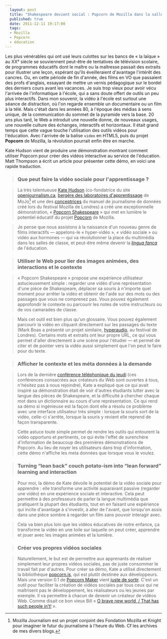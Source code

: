 ```yaml
---
  layout: post
  title: "Shakespeare devient social : Popcorn de Mozilla dans la salle de classe"
  published: true
  date: 2011-12-11 19:17:00
  tags:
  - Mozilla
  - Popcorn
  - éducation
---
```


Les plus vénérables qui ont usé leurs culottes sur les bancs de «&nbsp;la laïque&nbsp;» au XX° siècle se souviennent peut-être de tentatives de télévision scolaire, de programmes éducatifs dont le maître ou la maîtresse passait des extraits pour illustrer une leçon, espérant qu'ils éveilleraient d'avantage l'intérêt des cancres. Ou, en cette période de fin d'année, des films en VO que passaient des profs d'anglais, essayant de mettre un vernis pédagogique sur le bordel des derniers cours avant les vacances. Je suis trop vieux pour avoir vécu l'arrivée de l'informatique à l'école, qui a sans doute offert de outils un peu plus interactifs. Dans mon souvenir, la vidéo à l'école est surtout une séance de distraction, où l'on regarde ensemble un documentaire ou un film à la télé. Mais c'était dans les années 80, à l'époque des médias à sens unique, de la communication du sommet de la pyramide vers la base. 20 ans plus tard, le Web a introduit une nouvelle donne, de nouveaux usages, une nouvelle culture des échanges, interactifs et horizontaux. Il était grand temps que cette vague touche l'utilisation des outils vidéos pour l'éducation. Avec l'arrivée de la balise `video` en HTML5, puis du projet **Popcorn** de Mozilla, la révolution pourrait enfin être en marche. 

Kate Hudson vient de produire une démonstration montrant comment utiliser Popcorn pour créer des vidéos interactive au service de l'éducation. Matt Thompson a écrit un article pour présenter cette démo, en voici une rapide traduction.


>### Que peut faire la vidéo sociale pour l'apprentissage&nbsp;?

>La très talentueuse [Kate Hudson][1] (co-fondatrice du site [openjournalism.ca][2], [bergère des laboratoires d'apprentissage][3] de MoJo[^MoJo] et une des [conceptrices][4] du manuel de journalisme de données créé lors du festival Mozilla de Londres) a créé une exceptionnelle démonstration, «&nbsp;[Popcorn Shakespeare][5]&nbsp;» qui met en lumière le potentiel éducatif du projet [Popcorn][6] de Mozilla.

>Je pense que nous assistons à la naissance d'un nouveau genre de films interactifs —&nbsp;appelons-le «&nbsp;hyper-vidéo&nbsp;», «&nbsp;vidéo sociale&nbsp;» ou vidéo aux hormones&nbsp;— qui va révolutionner la place du multimédia dans les salles de classe, et peut-être même devenir la *[lingua fanca][lingua]* de l'éducation.

[source]: http://openmatt.wordpress.com/2011/12/08/social-video-shakespeare/
[lingua]: http://fr.wikipedia.org/wiki/Lingua_franca
[^MoJo]: Mozilla Journalism est un projet conjoint des Fondation Mozilla et Knight pour imaginer le futur du journalisme à l'heure du Web. Cf les archives de mes divers blogs.

>### Utiliser le Web pour lier des images animées, des interactions et le contexte

>«&nbsp;Popcorn Shakespeare&nbsp;» propose une expérience utilisateur astucieusement simple&nbsp;: regarder une vidéo d'une représentation d'une pièce de Shakespeare, déplacer sa souris à n'importe quel moment pour arrêter la vidéo et obtenir de l'aide sur des mots ou des passages que vous ne comprenez pas. Vous pouvez également approfondir le contexte ou parcourir les notes de votre instructeurs ou de vos camarades de classe.

>Mais cet outil est bien plus qu'un glossaire. Vous pouvez également parcourir la vidéo en cliquant directement sur les passages du texte (Mark Boas a présenté un projet similaire, [hyperaudio][10], au festival de Londres). Certains mots et extraits ont leur propre URL, ce qui vous permet d'aller directement à une scène pour l'étudier —&nbsp;et permet de citer et de pointer vers la vidéo aussi simplement que l'on peut le faire pour du texte.

>### Afficher le contexte et les méta données à la demande

>Lors de la dernière [conférence téléphonique du jeudi][13] (ces conférences consacrées aux créateurs du Web sont ouvertes à tous, n'hésitez pas à nous rejoindre), Kate a expliqué que ce qui avait inspiré sa démonstration était de voir d'autres étudiants lutter avec la langue des pièces de Shakespeare, et la difficulté à chercher chaque mot dans un dictionnaire au cours d'une représentation. Ce qui rend sa démo si ingénieuse est la façon dont elle a résolu ce problème avec une interface utilisateur très simple&nbsp;: lorsque la souris sort de la vidéo, celle-ci s'arrête, lorsque la souris y revient elle reprend de façon transparente.

>Cette astuce toute simple permet de rendre les outils qui entourent la vidéo opportuns et pertinents, ce qui évite l'effet de surenchère d'information de beaucoup des premières démonstrations de Popcorn. Au lieu de noyer les utilisateurs dans trop d'information, cette démo n'affiche les meta données que lorsque vous le voulez.

>###  Turning “lean back” couch potato-ism into “lean forward” learning and interaction

>Pour moi, la démo de Kate dévoile le potentiel de la vidéo sociale pour apprendre&nbsp;: elle transforme une activité auparavant passive (regarder une vidéo) en une expérience sociale et interactive. Cela peut permettre à des professeurs de parler la langue multimédia que pratiquent la plupart des étudiants, tout en en faisant une expérience qui incite d'avantage à s'investir, à aller de l'avant, que lorsqu'on assis dans une pièce sombre à regarder un film sans pouvoir interagir avec.

>Cela va bien plus loin que les vidéos éducatives de notre enfance, ça transforme la vidéo en une toile sur laquelle on peut créer, apprendre et jouer avec les images animées et la lumière.

>### Créer vos propres vidéos sociales

>Naturellement, le but est de permettre aux apprenants de réaliser simplement leur propres vidéos sociales, pas de juste consommer le travail fait par d'autres. Pour créer sa démo, Kate a utilisé directement la bibliothèque [popcorn.js][16], qui est plutôt destinée aux développeurs. Mais une version 0.1 de [Popcorn Maker][17] vient [juste de sortir][18]. C'est un outil pour faciliter la création de vidéos sociales par tous ceux qui ne maîtrisent pas le développement, les réalisateurs ou les jeunes par exemple. Il va permettre à chacun de devenir un créateur de vidéos Web. Comme disait ce bon vieux Bill «&nbsp;[O brave new world, / That has such people in’t!][19]&nbsp;».

[1]: https://twitter.com/k88hudson
[2]: http://openjournalism.ca/convo.html
[3]: http://www.phillipadsmith.com/2011/07/meet-the-learning-lab-shepherds-pippinlee-k88hudso-and-lingshahu.html
[4]: http://projeqt.com/kate#lsi89948ci21866q
[5]: http://katehudsondesign.com/demos/popcornmacbeth/
[6]: http://mozillapopcorn.org/
[10]: http://happyworm.com/blog/2011/11/01/hyperaudio-at-the-mozilla-festival/
[12]: http://www.flickr.com/photos/okfn/6318878223/
[13]: https://wiki.mozilla.org/Webmakers/Community_Calls
[16]: http://popcornjs.org/
[17]: http://mozillapopcorn.org/popcorn-maker/
[18]: http://mozillapopcorn.org/popcorn-maker-0-1/
[19]: http://shakespeare.mit.edu/tempest/full.html
  
